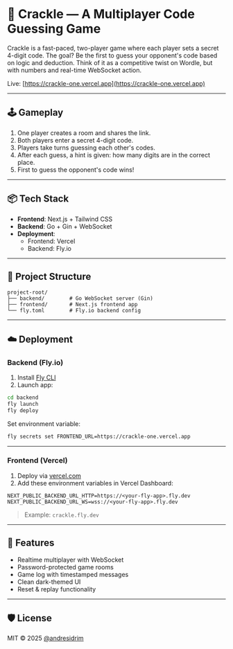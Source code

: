 # 🔐 Crackle — A Multiplayer Code Guessing Game

Crackle is a fast-paced, two-player game where each player sets a secret 4-digit code. The goal? Be the first to guess your opponent's code based on logic and deduction. Think of it as a competitive twist on Wordle, but with numbers and real-time WebSocket action.

Live: [https://crackle-one.vercel.app](https://crackle-one.vercel.app)

---

## 🕹️ Gameplay

1. One player creates a room and shares the link.
2. Both players enter a secret 4-digit code.
3. Players take turns guessing each other's codes.
4. After each guess, a hint is given: how many digits are in the correct place.
5. First to guess the opponent's code wins!

---

## 📦 Tech Stack

- **Frontend**: Next.js + Tailwind CSS
- **Backend**: Go + Gin + WebSocket
- **Deployment**:
  - Frontend: Vercel
  - Backend: Fly.io

---

## 🧩 Project Structure

```
project-root/
├── backend/        # Go WebSocket server (Gin)
├── frontend/       # Next.js frontend app
└── fly.toml        # Fly.io backend config
```

---

## ☁️ Deployment

### Backend (Fly.io)

1. Install [Fly CLI](https://fly.io/docs/hands-on/install-flyctl/)
2. Launch app:

```bash
cd backend
fly launch
fly deploy
```

Set environment variable:

```bash
fly secrets set FRONTEND_URL=https://crackle-one.vercel.app
```

---

### Frontend (Vercel)

1. Deploy via [vercel.com](https://vercel.com)
2. Add these environment variables in Vercel Dashboard:

```env
NEXT_PUBLIC_BACKEND_URL_HTTP=https://<your-fly-app>.fly.dev
NEXT_PUBLIC_BACKEND_URL_WS=wss://<your-fly-app>.fly.dev
```

> Example: `crackle.fly.dev`

---

## 🧠 Features

- Realtime multiplayer with WebSocket
- Password-protected game rooms
- Game log with timestamped messages
- Clean dark-themed UI
- Reset & replay functionality

---

## 🛡️ License

MIT © 2025 [@andresidrim](https://github.com/andresidrim)
